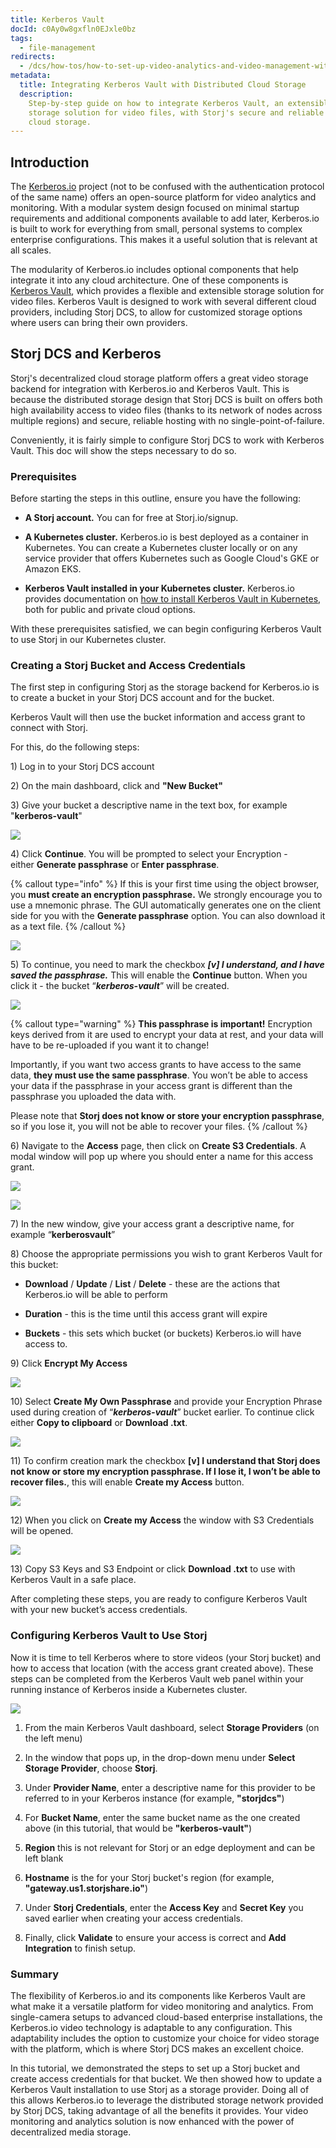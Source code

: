 ```yaml
---
title: Kerberos Vault
docId: c0Ay0w8gxfln0EJxle0bz
tags:
  - file-management
redirects:
  - /dcs/how-tos/how-to-set-up-video-analytics-and-video-management-with-kerberos-vault
metadata:
  title: Integrating Kerberos Vault with Distributed Cloud Storage
  description:
    Step-by-step guide on how to integrate Kerberos Vault, an extensible
    storage solution for video files, with Storj's secure and reliable distributed
    cloud storage.
---
```


## Introduction

The [Kerberos.io](https://kerberos.io) project (not to be confused with the authentication protocol of the same name) offers an open-source platform for video analytics and monitoring. With a modular system design focused on minimal startup requirements and additional components available to add later, Kerberos.io is built to work for everything from small, personal systems to complex enterprise configurations. This makes it a useful solution that is relevant at all scales.

The modularity of Kerberos.io includes optional components that help integrate it into any cloud architecture. One of these components is [Kerberos Vault](https://kerberos.io/product/vault/), which provides a flexible and extensible storage solution for video files. Kerberos Vault is designed to work with several different cloud providers, including Storj DCS, to allow for customized storage options where users can bring their own providers.

## Storj DCS and Kerberos

Storj's decentralized cloud storage platform offers a great video storage backend for integration with Kerberos.io and Kerberos Vault. This is because the distributed storage design that Storj DCS is built on offers both high availability access to video files (thanks to its network of nodes across multiple regions) and secure, reliable hosting with no single-point-of-failure.

Conveniently, it is fairly simple to configure Storj DCS to work with Kerberos Vault. This doc will show the steps necessary to do so.

### Prerequisites

Before starting the steps in this outline, ensure you have the following:

- **A Storj account.** You can [](docId:HeEf9wiMdlQx9ZdS_-oZS) for free at Storj.io/signup.

- **A Kubernetes cluster.** Kerberos.io is best deployed as a container in Kubernetes. You can create a Kubernetes cluster locally or on any service provider that offers Kubernetes such as Google Cloud's GKE or Amazon EKS.

- **Kerberos Vault installed in your Kubernetes cluster.** Kerberos.io provides documentation on [how to install Kerberos Vault in Kubernetes](https://doc.kerberos.io/vault/installation/), both for public and private cloud options.

With these prerequisites satisfied, we can begin configuring Kerberos Vault to use Storj in our Kubernetes cluster.

### Creating a Storj Bucket and Access Credentials

The first step in configuring Storj as the storage backend for Kerberos.io is to create a bucket in your Storj DCS account and [](docId:AsyYcUJFbO1JI8-Tu8tW3) for the bucket.

Kerberos Vault will then use the bucket information and access grant to connect with Storj.

For this, do the following steps:

1\) Log in to your Storj DCS account

2\) On the main dashboard, click [](docId:pxdnqsVDjCLZgeEXt2S6x) and **"New Bucket"**

3\) Give your bucket a descriptive name in the text box, for example "**kerberos-vault**"

![](https://link.storjshare.io/raw/jua7rls6hkx5556qfcmhrqed2tfa/docs/images/37JTYTC20PveNiS6h-Kj2_kerberos1.png)

4\) Click **Continue**. You will be prompted to select your Encryption - either **Generate passphrase** or **Enter passphrase**.

{% callout type="info"  %}
If this is your first time using the object browser, you **must create an encryption passphrase.** We strongly encourage you to use a mnemonic phrase. The GUI automatically generates one on the client side for you with the **Generate passphrase** option. You can also download it as a text file.
{% /callout %}

![](https://link.storjshare.io/raw/jua7rls6hkx5556qfcmhrqed2tfa/docs/images/b8f25t3ezfVSntymkkreo_kerberos2.png)

5\) To continue, you need to mark the checkbox **_\[v] I understand, and I have saved the passphrase._** This will enable the **Continue** button. When you click it - the bucket “**_kerberos-vault_**” will be created.

![](https://link.storjshare.io/raw/jua7rls6hkx5556qfcmhrqed2tfa/docs/images/xM1VMoKpLAO2l8MUtdwUj_kerberos3.png)

{% callout type="warning"  %}
**This passphrase is important!** Encryption keys derived from it are used to encrypt your data at rest, and your data will have to be re-uploaded if you want it to change!

Importantly, if you want two access grants to have access to the same data, **they must use the same passphrase**. You won’t be able to access your data if the passphrase in your access grant is different than the passphrase you uploaded the data with.

Please note that **Storj does not know or store your encryption passphrase**, so if you lose it, you will not be able to recover your files.
{% /callout %}

6\) Navigate to the **Access** page, then click on **Create S3 Credentials**. A modal window will pop up where you should enter a name for this access grant.

![](https://link.storjshare.io/raw/jua7rls6hkx5556qfcmhrqed2tfa/docs/images/BDTw8G2G_UrYLCqigpIbD_kerberos4.png)

![](https://link.storjshare.io/raw/jua7rls6hkx5556qfcmhrqed2tfa/docs/images/MBJgkjvxjquWt0BfC4i3D_kerberos5.png)

7\) In the new window, give your access grant a descriptive name, for example “**kerberosvault**”

8\) Choose the appropriate permissions you wish to grant Kerberos Vault for this bucket:

- **Download** / **Update** / **List** / **Delete** - these are the actions that Kerberos.io will be able to perform

- **Duration** - this is the time until this access grant will expire

- **Buckets** - this sets which bucket (or buckets) Kerberos.io will have access to.

9\) Click **Encrypt My Access**

![](https://link.storjshare.io/raw/jua7rls6hkx5556qfcmhrqed2tfa/docs/images/44wvYuZEoZ-bffautbCxG_kerberos6.png)

10\) Select **Create My Own Passphrase** and provide your Encryption Phrase used during creation of “**_kerberos-vault_**” bucket earlier. To continue click either **Copy to clipboard** or **Download .txt**.

![](https://link.storjshare.io/raw/jua7rls6hkx5556qfcmhrqed2tfa/docs/images/XK4E4GALm02OiwRFTaaai_kerberos7.png)

11\) To confirm creation mark the checkbox **\[v] I understand that Storj does not know or store my encryption passphrase. If I lose it, I won’t be able to recover files.**, this will enable **Create my Access** button.

![](https://link.storjshare.io/raw/jua7rls6hkx5556qfcmhrqed2tfa/docs/images/P9pu642N2YNRLl1wn945a_kerberos8.png)

12\) When you click on **Create my Access** the window with S3 Credentials will be opened.

![](https://link.storjshare.io/raw/jua7rls6hkx5556qfcmhrqed2tfa/docs/images/UBU80LbzKUOFcn6WCMt8S_kerberos9.png)

13\) Copy S3 Keys and S3 Endpoint or click **Download .txt** to use with Kerberos Vault in a safe place.

After completing these steps, you are ready to configure Kerberos Vault with your new bucket’s access credentials.

### Configuring Kerberos Vault to Use Storj

Now it is time to tell Kerberos where to store videos (your Storj bucket) and how to access that location (with the access grant created above). These steps can be completed from the Kerberos Vault web panel within your running instance of Kerberos inside a Kubernetes cluster.

![](https://link.storjshare.io/raw/jua7rls6hkx5556qfcmhrqed2tfa/docs/images/1_U_rGF5rIVbd_OuNKwrW_kerberos-doc-graphic-6.gif)

1.  From the main Kerberos Vault dashboard, select **Storage Providers** (on the left menu)

2.  In the window that pops up, in the drop-down menu under **Select Storage Provider**, choose **Storj**.

3.  Under **Provider Name**, enter a descriptive name for this provider to be referred to in your Kerberos instance (for example, **"storjdcs"**)

4.  For **Bucket Name**, enter the same bucket name as the one created above (in this tutorial, that would be **"kerberos-vault"**)

5.  **Region** this is not relevant for Storj or an edge deployment and can be left blank

6.  **Hostname** is the [](docId:yYCzPT8HHcbEZZMvfoCFa)for your Storj bucket's region (for example, **"gateway.us1.storjshare.io"**)

7.  Under **Storj Credentials**, enter the **Access Key** and **Secret Key** you saved earlier when creating your access credentials.

8.  Finally, click **Validate** to ensure your access is correct and **Add Integration** to finish setup.

### Summary

The flexibility of Kerberos.io and its components like Kerberos Vault are what make it a versatile platform for video monitoring and analytics. From single-camera setups to advanced cloud-based enterprise installations, the Kerberos.io video technology is adaptable to any configuration. This adaptability includes the option to customize your choice for video storage with the platform, which is where Storj DCS makes an excellent choice.

In this tutorial, we demonstrated the steps to set up a Storj bucket and create access credentials for that bucket. We then showed how to update a Kerberos Vault installation to use Storj as a storage provider. Doing all of this allows Kerberos.io to leverage the distributed storage network provided by Storj DCS, taking advantage of all the benefits it provides. Your video monitoring and analytics solution is now enhanced with the power of decentralized media storage.
